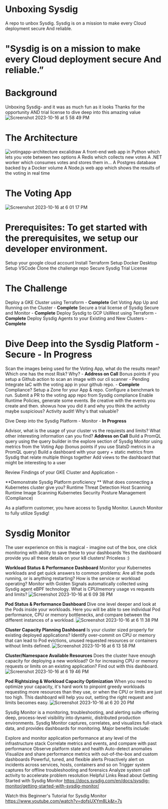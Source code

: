 # Unboxing Sysdig
A repo to unbox Sysdig. Sysdig is on a mission to make every Cloud deployment secure And reliable.

# "Sysdig is on a mission to make every Cloud deployment secure And reliable.”

# Background
Unboxing Sysdig- and it was as much fun as it looks
Thanks for the opportunity AND trial license to dive deep into this amazing value
![Screenshot 2023-10-16 at 5 58 49 PM](https://github.com/pestirA/sysdigquest/assets/35427591/b4e0a014-177e-4ed1-a613-26819d668fe8)

# The Architecture 
![votingapp-architecture excalidraw](https://github.com/pestirA/sysdigquest/assets/35427591/80b01633-0281-4ebc-9e99-9de4665b6976)
A front-end web app in Python which lets you vote between two options
A Redis which collects new votes
A .NET worker which consumes votes and stores them in…
A Postgres database backed by a Docker volume
A Node.js web app which shows the results of the voting in real time


# The Voting App
![Screenshot 2023-10-16 at 6 01 17 PM](https://github.com/pestirA/sysdigquest/assets/35427591/a395f820-e839-4cab-b3b5-7681b97646e6)

# Prerequisites: To get started with the prerequisites, we setup our developer environment.  
Setup your google cloud account
Install Terraform
Setup Docker Desktop
Setup VSCode
Clone the challenge repo
Secure Sysdig Trial License

# The Challenge
Deploy a GKE Cluster using Terraform - **Complete**
Get Voting App Up and Running on the Cluster - **Complete**
Secure a trial license of Sysdig Secure and Monitor - **Complete**
Deploy Sysdig to GCP UsWest using Terraform - **Complete**
Deploy Sysdig Agents to your Existing and New Clusters - **Complete**

# Dive Deep into the Sysdig Platform - Secure - In Progress
  Scan the images being used for the Voting App, what do the results mean? Which one has the most Risk? Why? - **Address on Call**
  Bonus points if you setup a Github action to scan an image with our cli scanner - Pending
  Integrate IaC with the voting app in your github repo. - **Complete**
  Compliance? Setup a Zone for your App & repo. Configure a benchmark to run. Submit a PR to the voting app repo from Sysdig compliance
  Enable Runtime Policies, generate some events. Be creative with the events you create and then. showus how you did it and why you think the activity maybe suspicious?
  Activity audit! Why's that valuable?

Dive Deep into the Sysdig Platform - Monitor - **In Progress**

  Advisor, what is the usage of your cluster vs the requiests and limits? What other interesting information can you find? **Address on Call**
  Build a PromQL query using the query builder in the explore section of Sysdig Monitor using metrics from the Voting App (bonus points if you use StatsD metrics in a PromQL query)
  Build a dashboard with your query + static metrics from Sysdig that relate multiple things together
  Add views to the dashboard that might be interesting to a user

Review Findings of your GKE Cluster and Application - 

**Demonstrate Sysdig Platform proficiency **
What does connecting a Kubernetes cluster give you?
  Runtime Threat Detection
  Host Scanning
  Runtime Image Scanning
  Kubernetes Security Posture Management (Compliance)

As a platform customer, you have access to Sysdig Monitor. Launch Monitor to fully utilize Sysdig!

# Sysdig Monitor
The user experience on this is magical - imagine out of the box, one click monitoring with ability to save these to your dashboards
Yes the dashboard provide you all these details on your k8 clusters! Priceless :) 

**Workload Status & Performance Dashboard**
Monitor your Kubernetes workloads and get quick answers to common problems: Are all the pods running, or is anything restarting? How is the service or workload operating? Monitor with Golden Signals automatically collected using Sysdig agent eBPF technology. What is CPU/memory usage vs requests and limits?
![Screenshot 2023-10-16 at 6 09 38 PM](https://github.com/pestirA/sysdigquest/assets/35427591/1337d87d-04e2-469f-9187-36f4ac3588d4)

**Pod Status & Performance Dashboard**
Dive one level deeper and look at the Pods inside your workloads. Here you will be able to see individual Pod performance, CPU or memory bottlenecks, and compare between the different instances of a workload.
![Screenshot 2023-10-16 at 6 11 38 PM](https://github.com/pestirA/sysdigquest/assets/35427591/663fdf61-0c29-4ec3-a9a7-9c39cf5ac32f)

**Cluster Capacity Planning Dashboard**
Is your cluster sized properly for existing deployed applications? Identify over-commit on CPU or memory that can lead to Pod evictions, unused requested resources or containers without limits defined.
![Screenshot 2023-10-16 at 6 13 58 PM](https://github.com/pestirA/sysdigquest/assets/35427591/4da85254-1a57-407b-b559-b4aee3526bb0)

**Cluster/Namespace Available Resources**
Does the cluster have enough capacity for deploying a new workload? Or for increasing CPU or memory requests or limits on an existing application? Find out with this dashboard.
![Screenshot 2023-10-16 at 6 19 46 PM](https://github.com/pestirA/sysdigquest/assets/35427591/53cdaefe-571c-4e47-b292-c15091e46277)

**Pod Rightsizing & Workload Capacity Optimization**
When you need to optimize your capacity, it's hard work to pinpoint greedy workloads requesting more resources than they use, or when the CPU or limits are just too high. This dashboard will help you out, setting the right request and limits becomes easy.
![Screenshot 2023-10-16 at 6 20 20 PM](https://github.com/pestirA/sysdigquest/assets/35427591/9e04164d-faff-4ae4-b636-f527b0d73279)

Sysdig Monitor is a monitoring, troubleshooting, and alerting suite offering deep, process-level visibility into dynamic, distributed production environments. Sysdig Monitor captures, correlates, and visualizes full-stack data, and provides dashboards for monitoring. Major benefits include:

Explore and monitor application performance at any level of the infrastructure stack
Correlate metrics and events, and compare with past performance
Observe platform state and health
Auto-detect anomalies
Visualize and share performance metrics with out-of-the-box and custom dashboards
Powerful, tuned, and flexible alerts
Proactively alert on incidents across services, hosts, containers and so on
Trigger system captures for offline troubleshooting and forensics
Analyze system call activity to accelerate problem resolution
Helpful Links
Read about Getting Started with Sysdig Monitor https://docs.sysdig.com/en/docs/sysdig-monitor/getting-started-with-sysdig-monitor/

Watch this Beginner's Tutorial for Sysdig Monitor https://www.youtube.com/watch?v=dofsUXYm8Lk&t=7s
